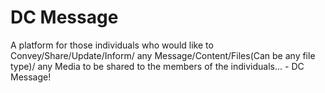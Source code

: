 # DC Message

A platform for those individuals who would like to Convey/Share/Update/Inform/ any Message/Content/Files(Can be any file type)/ any Media to be shared to the members of the individuals...  - DC Message!
